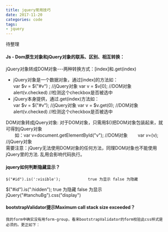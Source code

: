 ```yaml
---
title: jquery常用技巧
date: 2017-11-20
categories: code
tags: 
- jquery
---
```

待整理
<!--more-->
#### Js - Dom原生对象和jQuery对象的联系、区别、相互转换：
jQuery对象转成DOM对象---两种转换方式：[index]和.get(index)
- jQuery对象是一个数据对象，通过[index]的方法如：    
    var $v = $("#v") ; //jQuery对象
    var v = $v[0]; //DOM对象
    alert(v.checked) //检测这个checkbox是否被选中
- jQuery本身提供，通过.get(index)方法如：    
    var $v = $("#v"); //jQuery对象
    var v = $v.get(0); //DOM对象
    alert(v.checked) //检测这个checkbox是否被选中

DOM对象转成jQuery对象: 对于DOM对象，只需用$()把DOM对象包装起来，就可得到jQuery对象    
　　如：var v=document.getElementById("v"); //DOM对象
　　var $v=$(v); //jQuery对象    
    需要注意：jQuery无法使用DOM对象的任何方法，同理DOM对象也不能使用jQuery里的方法. 乱用会影响代码执行。
#### jquery如何判断隐藏显示？
	$("#id").is(':visible');            true 为显示 false 为隐藏
$("#id").is(":hidden");         true 为隐藏 false 为显示
jQuery("#tanchuBg").css("display")

#### bootstrapValidator提示Maximum call stack size exceeded？
    我的form中确实没有用form-group，看来bootstrapValidator的form校验此css样式是必须的。更正如下：